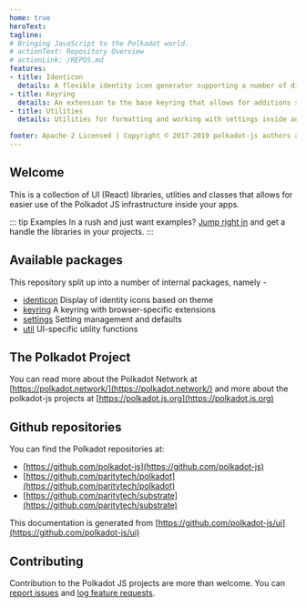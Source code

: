 ```yaml
---
home: true
heroText:
tagline:
# Bringing JavaScript to the Polkadot world.
# actionText: Repository Overview
# actionLink: /REPOS.md
features:
- title: Identicon
  details: A flexible identity icon generator supporting a number of display styles based on theme.
- title: Keyring
  details: An extension to the base keyring that allows for additions such as browser storage.
- title: Utilities
  details: Utilities for formatting and working with settings inside any browser-based application.

footer: Apache-2 Licensed | Copyright © 2017-2019 polkadot-js authors and contributors
---
```


## Welcome

This is a collection of UI (React) libraries, utlities and classes that allows for easier use of the Polkadot JS infrastructure inside your apps.

::: tip Examples
In a rush and just want examples? [Jump right in](ui-identicon/README.md) and get a handle the libraries in your projects.
:::

## Available packages

This repository split up into a number of internal packages, namely -

- [identicon](ui-identicon/README.md) Display of identity icons based on theme
- [keyring](ui-keyring/README.md) A keyring with browser-specific extensions
- [settings](ui-settings/README.md) Setting management and defaults
- [util](ui-util/README.md) UI-specific utility functions

## The Polkadot Project

You can read more about the Polkadot Network at [https://polkadot.network/](https://polkadot.network/) and more about the polkadot-js projects at [https://polkadot.js.org](https://polkadot.js.org)

## Github repositories

You can find the Polkadot repositories at:

- [https://github.com/polkadot-js](https://github.com/polkadot-js)
- [https://github.com/paritytech/polkadot](https://github.com/paritytech/polkadot)
- [https://github.com/paritytech/substrate](https://github.com/paritytech/substrate)

This documentation is generated from [https://github.com/polkadot-js/ui](https://github.com/polkadot-js/ui)

## Contributing

Contribution to the Polkadot JS projects are more than welcome. You can [report issues](https://github.com/polkadot-js/ui/issues/new) and [log feature requests](https://github.com/polkadot-js/ui/issues/new).
